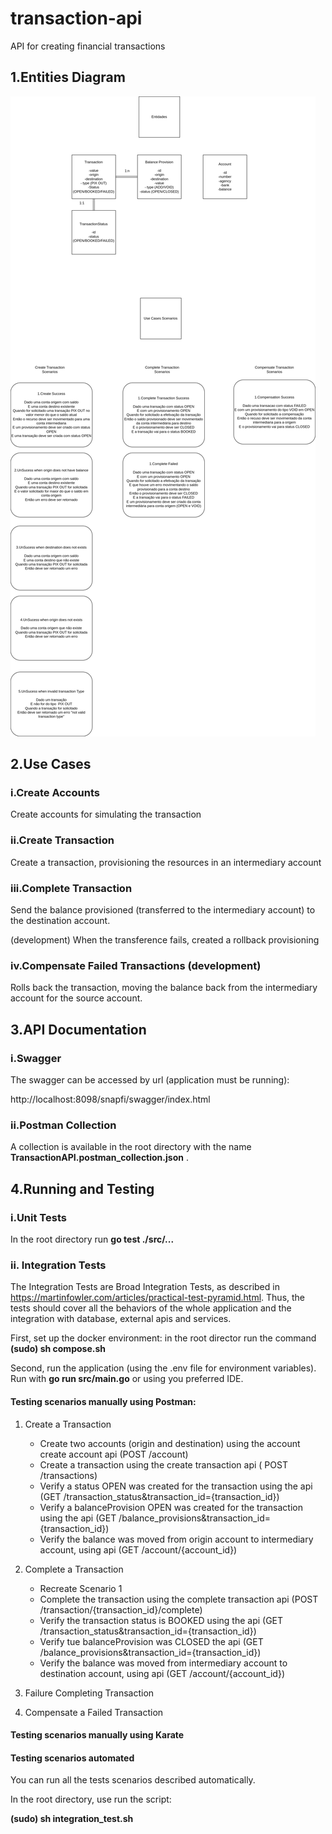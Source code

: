 # transaction-api

API for creating financial transactions

## 1.Entities Diagram

![alt-text](/images/transactionAPI.jpg)

## 2.Use Cases

### i.Create Accounts

Create accounts for simulating the transaction

### ii.Create Transaction

Create a transaction, provisioning the resources in an intermediary account

### iii.Complete Transaction

Send the balance provisioned (transferred to the intermediary account) to the destination account.

(development) When the transference fails, created a rollback provisioning

### iv.Compensate Failed Transactions  (development)

Rolls back the transaction, moving the balance back from the intermediary account for the source account.

## 3.API Documentation

### i.Swagger

The swagger can be accessed by url (application must be running):

http://localhost:8098/snapfi/swagger/index.html

### ii.Postman Collection

A collection is available in the root directory with the name  **TransactionAPI.postman_collection.json** .

## 4.Running and Testing

### i.Unit Tests

In the root directory run **go test ./src/...**

### ii. Integration Tests

The Integration Tests are Broad Integration Tests, as described in https://martinfowler.com/articles/practical-test-pyramid.html.
Thus, the tests should cover all the behaviors of the whole application and the integration with database, external apis and services.

First, set up the docker environment: in the root director run the command **(sudo) sh compose.sh**

Second, run the application (using the .env file for environment variables). Run with **go run src/main.go** or using you preferred IDE.

#### Testing scenarios manually using Postman:

1. Create a Transaction
    * Create two accounts (origin and destination) using the account create account api (POST /account)
    * Create a transaction using the create transaction api ( POST /transactions)
    * Verify a status OPEN was created for the transaction using the api (GET /transaction_status&transaction_id={transaction_id}) 
    * Verify a balanceProvision OPEN was created for the transaction using the api (GET /balance_provisions&transaction_id={transaction_id})
    * Verify the balance was moved from origin account to intermediary account, using api (GET /account/{account_id})

2. Complete a Transaction
    * Recreate Scenario 1
    * Complete the transaction using the complete transaction api (POST /transaction/{transaction_id}/complete)
    * Verify the transaction status is BOOKED using the api (GET /transaction_status&transaction_id={transaction_id}) 
    * Verify tue balanceProvision was CLOSED the api (GET /balance_provisions&transaction_id={transaction_id})
    * Verify the balance was moved from intermediary account to destination account, using api (GET /account/{account_id})

3. Failure Completing Transaction

4. Compensate a Failed Transaction

#### Testing scenarios manually using Karate


#### Testing scenarios automated

You can run all the tests scenarios described automatically.

In the root directory, use run the script:

**(sudo) sh integration_test.sh**


